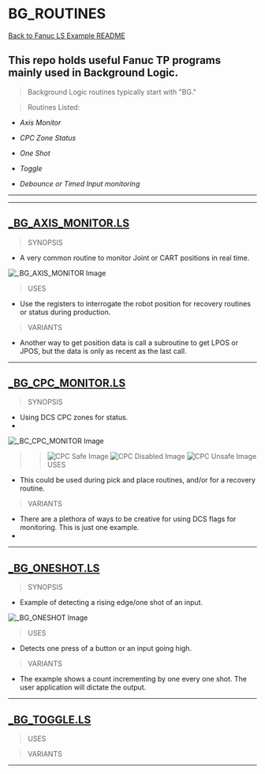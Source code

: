 # BG_ROUTINES
[Back to Fanuc LS Example README](/main_README.md)
## This repo holds useful Fanuc TP programs mainly used in Background Logic.
>Background Logic routines typically start with "BG."

> Routines Listed:

-  *Axis Monitor*

-  *CPC Zone Status*

-  *One Shot*

- *Toggle*

- *Debounce or Timed Input monitoring*
---
---

## [_BG_AXIS_MONITOR.LS](BG_AXIS_MONITOR.LS)

>SYNOPSIS
- A very common routine to monitor Joint or CART positions in real time.

![_BG_AXIS_MONITOR Image](/Images/AxisMonitor.png)

>USES
- Use the registers to interrogate the robot position for recovery routines or status during production.

>VARIANTS
- Another way to get position data is call a subroutine to get LPOS or JPOS, but the data is only as recent as the last call.
<!--END AXIS MONITOR -->
---
## [_BG_CPC_MONITOR.LS](_BG_CPC_MONITOR.LS)
>SYNOPSIS
- Using DCS CPC zones for status.
- 
![_BC_CPC_MONITOR Image](/Images/CPC_Monitor.png)
>> ![CPC Safe Image](/Images/CPC_Safe.png) ![CPC Disabled Image](/Images/CPC_Disabled.png) ![CPC Unsafe Image](/Images/CPC_Unsafe.png)
>USES
- This could be used during pick and place routines, and/or for a recovery routine.
>VARIANTS
- There are a plethora of ways to be creative for using DCS flags for monitoring. This is just one example.
- 
---
<!--END CPC MONITOR -->

## [_BG_ONESHOT.LS](_BG_ONESHOT.LS) 
>SYNOPSIS
 - Example of detecting a rising edge/one shot of an input.

![_BG_ONESHOT Image](/Images/OneShot.png)
>USES
- Detects one press of a button or an input going high.  

>VARIANTS
- The example shows a count incrementing by one every one shot.  The user application will dictate the output.
<!--END ONESHOT -->
---
## [_BG_TOGGLE.LS](_BG_TOGGLE.LS)
>USES

>VARIANTS
<!--END TOGGLE -->
---

